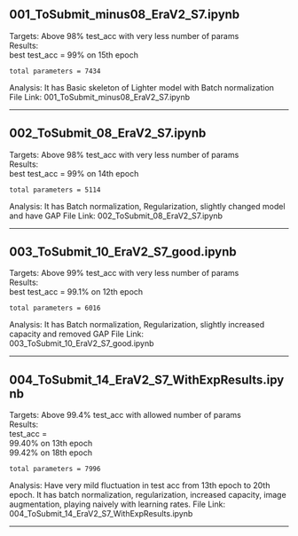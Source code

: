 
## 001_ToSubmit_minus08_EraV2_S7.ipynb

Targets: Above 98% test_acc with very less number of params  
Results:  
    best test_acc = 99% on 15th epoch  

    total parameters = 7434  
Analysis:  It has Basic skeleton of Lighter model with Batch normalization  
File Link:  001_ToSubmit_minus08_EraV2_S7.ipynb

--------------------------------------------------------------------------


## 002_ToSubmit_08_EraV2_S7.ipynb
Targets: Above 98% test_acc with very less number of params  
Results:  
    best test_acc = 99% on 14th epoch  

    total parameters = 5114  
Analysis:  It has Batch normalization, Regularization,  slightly changed model and have GAP
File Link:  002_ToSubmit_08_EraV2_S7.ipynb

--------------------------------------------------------------------------


## 003_ToSubmit_10_EraV2_S7_good.ipynb
Targets: Above 99% test_acc with very less number of params  
Results:  
    best test_acc = 99.1% on 12th epoch  

    total parameters = 6016  
Analysis:  It has Batch normalization, Regularization,  slightly increased capacity and removed GAP
File Link:  003_ToSubmit_10_EraV2_S7_good.ipynb

--------------------------------------------------------------------------


## 004_ToSubmit_14_EraV2_S7_WithExpResults.ipynb
Targets: Above 99.4% test_acc with allowed number of params  
Results:  
    test_acc =  
        99.40% on 13th epoch  
        99.42% on 18th epoch

    total parameters = 7996  
Analysis:  Have very mild fluctuation in test acc from 13th epoch to 20th epoch. 
It has batch normalization, regularization, increased capacity, image augmentation, playing naively with learning rates.
File Link:  004_ToSubmit_14_EraV2_S7_WithExpResults.ipynb

--------------------------------------------------------------------------



